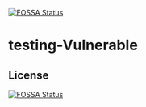 [![FOSSA Status](https://app.fossa.com/api/projects/git%2Bgithub.com%2FNagineniSireesha%2Ftesting-Vulnerable.svg?type=shield)](https://app.fossa.com/projects/git%2Bgithub.com%2FNagineniSireesha%2Ftesting-Vulnerable?ref=badge_shield)

# testing-Vulnerable

## License
[![FOSSA Status](https://app.fossa.com/api/projects/git%2Bgithub.com%2FNagineniSireesha%2Ftesting-Vulnerable.svg?type=large)](https://app.fossa.com/projects/git%2Bgithub.com%2FNagineniSireesha%2Ftesting-Vulnerable?ref=badge_large)